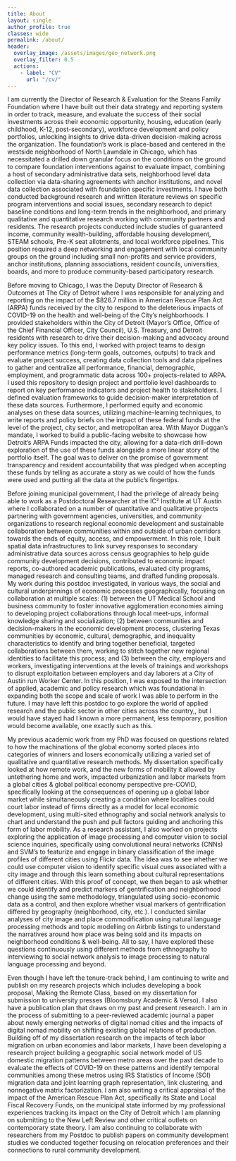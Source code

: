 ```yaml
---
title: About
layout: single
author_profile: true
classes: wide
permalink: /about/
header:
  overlay_image: /assets/images/geo_network.png
  overlay_filter: 0.5
  actions:
    - label: "CV"
      url: "/cv/"
---
```

<p>
I am currently the Director of Research & Evaluation for the Steans Family Foundation where I have built out their data strategy and reporting system in order to track, measure, and evaluate the success of their social investments across their economic opportunity, housing, education (early childhood, K-12, post-secondary), workforce development and policy portfolios, unlocking insights to drive data-driven decision-making across the organization. The foundation’s work is place-based and centered in the westside neighborhood of North Lawndale in Chicago, which has necessitated a drilled down granular focus on the conditions on the ground to compare foundation interventions against to evaluate impact, combining a host of secondary administrative data sets, neighborhood level data collection via data-sharing agreements with anchor institutions, and novel data collection associated with foundation specific investments. I have both conducted background research and written literature reviews on specific program interventions and social issues, secondary research to depict baseline conditions and long-term trends in the neighborhood, and primary qualitative and quantitative research working with community partners and residents. The research projects conducted include studies of guaranteed income, community wealth-building, affordable housing development, STEAM schools, Pre-K seat allotments, and local workforce pipelines. This position required a deep networking and engagement with local community groups on the ground including small non-profits and service providers,  anchor institutions, planning associations, resident councils, universities, boards, and more to produce community-based participatory research.</p>  

<p>
Before moving to Chicago, I was the Deputy Director of Research & Outcomes at The City of Detroit where I was responsible for analyzing and reporting on the impact of the $826.7 million in American Rescue Plan Act (ARPA) funds received by the city to respond to the deleterious impacts of COVID-19 on the health and well-being of the City’s neighborhoods. I provided stakeholders within the City of Detroit (Mayor’s Office, Office of the Chief Financial Officer, City Council), U.S. Treasury, and Detroit residents with research to drive their decision-making and advocacy around key policy issues. To this end, I worked with project teams to design performance metrics (long-term goals, outcomes, outputs) to track and evaluate project success, creating data collection tools and data pipelines to gather and centralize all performance, financial, demographic, employment, and programmatic data across 100+ projects-related to ARPA. I used this repository to design project and portfolio level dashboards to report on key performance indicators and project health to stakeholders. I defined evaluation frameworks to guide decision-maker interpretation of these data sources. Furthermore, I performed equity and economic analyses on these data sources, utilizing machine-learning techniques, to write reports and policy briefs on the impact of these federal funds at the level of the project, city sector, and metropolitan area. With Mayor Duggan’s mandate, I worked to build a public-facing website to showcase how Detroit’s ARPA Funds impacted the city, allowing for a data-rich drill-down exploration of the use of these funds alongside a more linear story of the portfolio itself. The goal was to deliver on the promise of government transparency and resident accountability that was pledged when accepting these funds by telling as accurate a story as we could of how the funds were used and putting all the data at the public’s fingertips. 
</p>

<p>
Before joining municipal government, I had the privilege of already being able to work as a Postdoctoral Researcher at the IC² Institute at UT Austin where I collaborated on a number of quantitative and qualitative projects partnering with government agencies, universities, and community organizations to research regional economic development and sustainable collaboration between communities within and outside of urban corridors towards the ends of equity, access, and empowerment. In this role, I built spatial data infrastructures to link survey responses to secondary administrative data sources across census geographies to help guide community development decisions, contributed to economic impact reports, co-authored academic publications, evaluated city programs, managed research and consulting teams, and drafted funding proposals. My work during this postdoc investigated, in various ways, the social and cultural underpinnings of economic processes geographically, focusing on collaboration at multiple scales: (1) between the UT Medical School and business community to foster innovative agglomeration economies aiming to developing project collaborations through local meet-ups, informal knowledge sharing and socialization; (2) between communities and decision-makers in the economic development process, clustering Texas communities by economic, cultural, demographic, and inequality characteristics to identify and bring together beneficial, targeted collaborations between them, working to stitch together new regional identities to facilitate this process; and (3) between the city, employers and workers, investigating interventions at the levels of trainings and workshops to disrupt exploitation between employers and day laborers at a City of Austin run Worker Center. In this position, I was exposed to the intersection of applied, academic and policy research which was foundational in expanding both the scope and scale of work I was able to perform in the future. I may have left this postdoc to go explore the world of applied research and the public sector in other cities across the country,, but I would have stayed had I known a more permanent, less temporary, position would become available, one exactly such as this. 
</p>

<p>
My previous academic work from my PhD was focused on questions related to how the machinations of the global economy sorted places into categories of winners and losers economically utilizing a varied set of qualitative and quantitative research methods. My dissertation specifically looked at how remote work, and the new forms of mobility it allowed by untethering home and work, impacted urbanization and labor markets from a global cities & global political economy perspective pre-COVID, specifically looking at the consequences of opening up a global labor market while simultaneously creating a condition where localities could court labor instead of firms directly as a model for local economic development, using multi-sited ethnography and social network analysis to chart and understand the push and pull factors guiding and anchoring this form of labor mobility. As a research assistant, I also worked on projects exploring the application of image processing and computer vision to social science inquiries, specifically using convolutional neural networks (CNNs) and SVM’s to featurize and engage in binary classification of the image profiles of different cities using Flickr data. The idea was to see whether we could use computer vision to identify specific visual cues associated with a city image and through this learn something about cultural representations of different cities. With this proof of concept, we then began to ask whether we could identify and predict markers of gentrification and neighborhood change using the same methodology, triangulated using socio-economic data as a control, and then explore whether visual markers of gentrification differed by geography (neighborhood, city, etc.).  I conducted similar analyses of city image and place commodification using natural language processing methods and topic modelling on Airbnb listings to understand the narratives around how place was being sold and its impacts on neighborhood conditions & well-being. All to say, I have explored these questions continuously using different methods from ethnography to interviewing to social network analysis to image processing to natural language processing and beyond.
</p>

<p>
Even though I have left the tenure-track behind, I am continuing to write and publish on my research projects which includes developing a book proposal, Making the Remote Class,  based on my dissertation for submission to university presses (Bloomsbury Academic & Verso). I also have a publication plan that draws on my past and present research. I am in the process of submitting to a peer-reviewed academic journal a paper about newly emerging networks of digital nomad cities and the impacts of digital nomad mobility on shifting existing global relations of production. Building off of my dissertation research on the impacts of tech labor migration on urban economies and labor markets, I have been developing a research project building a geographic social network model of US domestic migration patterns between metro areas over the past decade to evaluate the effects of COVID-19 on these patterns and identify temporal communities among these metros using IRS Statistics of Income (SOI) migration data and joint learning graph representation, link clustering, and nonnegative matrix factorization. I am also writing a critical appraisal of the impact of the American Rescue Plan Act, specifically its State and Local Fiscal Recovery Funds, on the municipal state informed by my professional experiences tracking its impact on the City of Detroit which I am planning on submitting to the New Left Review and other critical outlets on contemporary state theory. I am also continuing to collaborate with researchers from my Postdoc to publish papers on community development studies we conducted together focusing on relocation preferences and their connections to rural community development. 
</p>
